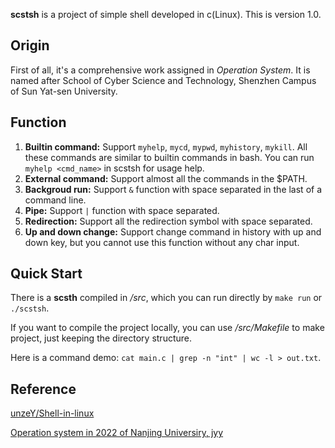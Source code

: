 **scstsh** is a project of simple shell developed in c(Linux). This is version 1.0.

## Origin

First of all, it's a comprehensive work assigned in *Operation System*. It is named after School of Cyber Science and Technology, Shenzhen Campus of Sun Yat-sen University.

## Function

1. **Builtin command:** Support `myhelp`, `mycd`, `mypwd`, `myhistory`, `mykill`. All these commands are similar to builtin commands in bash. You can run `myhelp <cmd_name>` in scstsh for usage help.
2. **External command:** Support almost all the commands in the $PATH.
3. **Backgroud run:** Support `&` function with space separated in the last of a command line.
4. **Pipe:** Support `|` function with space separated.
5. **Redirection:** Support all the redirection symbol with space separated.
6. **Up and down change:** Support change command in history with up and down key, but you cannot use this function without any char input.

## Quick Start

There is a **scsth** compiled in */src*, which you can run directly by `make run` or `./scstsh`.

If you want to compile the project locally, you can use */src/Makefile* to make project, just keeping the directory structure.

Here is a command demo: `cat main.c | grep -n "int" | wc -l > out.txt`.

## Reference

[unzeY/Shell-in-linux](https://github.com/SunzeY/Shell-in-linux)

[Operation system in 2022 of Nanjing Universiry, jyy](http://jyywiki.cn/OS/2022/)

